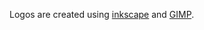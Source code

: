 Logos are created using <a href="https://github.com/inkscape/inkscape">inkscape</a> and <a href="https://www.gimp.org/">GIMP</a>.